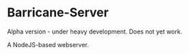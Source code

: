Barricane-Server
================

Alpha version - under heavy development.  Does not yet work.

A NodeJS-based webserver.
